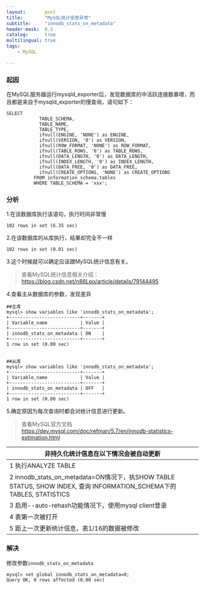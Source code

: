 ```yaml
---
layout:       post
title:        "MySQL统计信息异常"
subtitle:     "innodb_stats_on_metadata"
header-mask:  0.3
catalog:      true
multilingual: true
tags:
    - MySQL

---
```


### 起因
在MySQL服务器运行mysqld_exporter后，发现数据库的中活跃连接数暴增，而且都是来自于mysqld_exporter的慢查询，语句如下：
```
SELECT
            TABLE_SCHEMA,
            TABLE_NAME,
            TABLE_TYPE,
            ifnull(ENGINE, 'NONE') as ENGINE,
            ifnull(VERSION, '0') as VERSION,
            ifnull(ROW_FORMAT, 'NONE') as ROW_FORMAT,
            ifnull(TABLE_ROWS, '0') as TABLE_ROWS,
            ifnull(DATA_LENGTH, '0') as DATA_LENGTH,
            ifnull(INDEX_LENGTH, '0') as INDEX_LENGTH,
            ifnull(DATA_FREE, '0') as DATA_FREE,
            ifnull(CREATE_OPTIONS, 'NONE') as CREATE_OPTIONS
          FROM information_schema.tables
          WHERE TABLE_SCHEMA = 'xxx';

```


### 分析
1.在该数据库执行该语句，执行时间非常慢
```
102 rows in set (6.35 sec)

```

2.在该数据库的从库执行，结果却完全不一样
```
102 rows in set (0.01 sec)
```

3.这个时候就可以确定应该跟MySQL统计信息有关。

> 查看MySQL统计信息相关介绍：https://blog.csdn.net/n88Lpo/article/details/79144495

4.查看主从数据库的参数，发现差异
```
##主库
mysql> show variables like 'innodb_stats_on_metadata';
+--------------------------+-------+
| Variable_name            | Value |
+--------------------------+-------+
| innodb_stats_on_metadata | ON    |
+--------------------------+-------+
1 row in set (0.00 sec)


##从库
mysql> show variables like 'innodb_stats_on_metadata';
+--------------------------+-------+
| Variable_name            | Value |
+--------------------------+-------+
| innodb_stats_on_metadata | OFF   |
+--------------------------+-------+
1 row in set (0.00 sec)

```

5.确定原因为每次查询时都会对统计信息进行更新。

> 查看MySQL官方文档 https://dev.mysql.com/doc/refman/5.7/en/innodb-statistics-estimation.html

非持久化统计信息在以下情况会被自动更新|
---|
1 执行ANALYZE TABLE| 
2 innodb_stats_on_metadata=ON情况下，执SHOW TABLE STATUS, SHOW INDEX, 查询 INFORMATION_SCHEMA下的TABLES, STATISTICS |
3 启用--auto-rehash功能情况下，使用mysql client登录 |
4 表第一次被打开 |
5 距上一次更新统计信息，表1/16的数据被修改 |


### 解决
修改参数`innodb_stats_on_metadata`
```
mysql> set global innodb_stats_on_metadata=0;
Query OK, 0 rows affected (0.00 sec)

```


